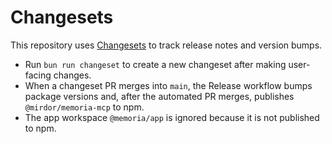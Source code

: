 # Changesets

This repository uses [Changesets](https://github.com/changesets/changesets) to track release notes and version bumps.

- Run `bun run changeset` to create a new changeset after making user-facing changes.
- When a changeset PR merges into `main`, the Release workflow bumps package versions and, after the automated PR merges, publishes `@mirdor/memoria-mcp` to npm.
- The app workspace `@memoria/app` is ignored because it is not published to npm.

